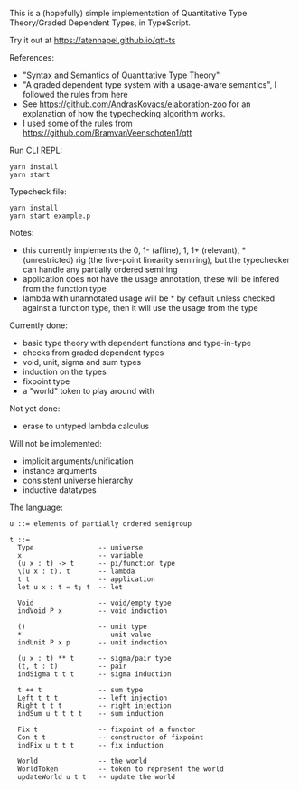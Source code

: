 This is a (hopefully) simple implementation of Quantitative Type Theory/Graded Dependent Types, in TypeScript.

Try it out at https://atennapel.github.io/qtt-ts

References:
- "Syntax and Semantics of Quantitative Type Theory"
- "A graded dependent type system with a usage-aware semantics", I followed the rules from here
- See https://github.com/AndrasKovacs/elaboration-zoo for an explanation of how the typechecking algorithm works.
- I used some of the rules from https://github.com/BramvanVeenschoten1/qtt

Run CLI REPL:
```
yarn install
yarn start
```

Typecheck file:
```
yarn install
yarn start example.p
```

Notes:
- this currently implements the 0, 1- (affine), 1, 1+ (relevant), * (unrestricted) rig (the five-point linearity semiring), but the typechecker can handle any partially ordered semiring
- application does not have the usage annotation, these will be infered from the function type
- lambda with unannotated usage will be * by default unless checked against a function type, then it will use the usage from the type

Currently done:
- basic type theory with dependent functions and type-in-type
- checks from graded dependent types
- void, unit, sigma and sum types
- induction on the types
- fixpoint type
- a "world" token to play around with

Not yet done:
- erase to untyped lambda calculus

Will not be implemented:
- implicit arguments/unification
- instance arguments
- consistent universe hierarchy
- inductive datatypes

The language:
```
u ::= elements of partially ordered semigroup

t ::=
  Type                -- universe
  x                   -- variable
  (u x : t) -> t      -- pi/function type
  \(u x : t). t       -- lambda
  t t                 -- application
  let u x : t = t; t  -- let

  Void                -- void/empty type
  indVoid P x         -- void induction

  ()                  -- unit type
  *                   -- unit value
  indUnit P x p       -- unit induction

  (u x : t) ** t      -- sigma/pair type
  (t, t : t)          -- pair
  indSigma t t t      -- sigma induction

  t ++ t              -- sum type
  Left t t t          -- left injection
  Right t t t         -- right injection
  indSum u t t t t    -- sum induction

  Fix t               -- fixpoint of a functor
  Con t t             -- constructor of fixpoint
  indFix u t t t      -- fix induction

  World               -- the world
  WorldToken          -- token to represent the world
  updateWorld u t t   -- update the world
```
